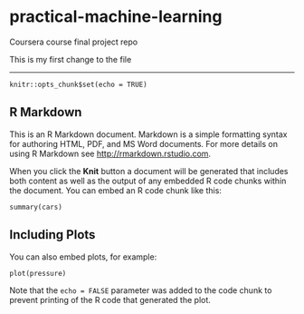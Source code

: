 # practical-machine-learning
Coursera course final project repo


This is my first change to the file
<!DOCTYPE html>
<html xmlns="http://www.w3.org/1999/xhtml">
<head>
<meta charset="utf-8"><meta http-equiv="Content-Type" content="text/html; charset=utf-8" /><meta name="generator" content="pandoc" />

<meta name="author" content="BF" />


---

```{r setup, include=FALSE}
knitr::opts_chunk$set(echo = TRUE)
```

## R Markdown

This is an R Markdown document. Markdown is a simple formatting syntax for authoring HTML, PDF, and MS Word documents. For more details on using R Markdown see <http://rmarkdown.rstudio.com>.

When you click the **Knit** button a document will be generated that includes both content as well as the output of any embedded R code chunks within the document. You can embed an R code chunk like this:

```{r cars}
summary(cars)
```

## Including Plots

You can also embed plots, for example:

```{r pressure, echo=FALSE}
plot(pressure)
```

Note that the `echo = FALSE` parameter was added to the code chunk to prevent printing of the R code that generated the plot.
